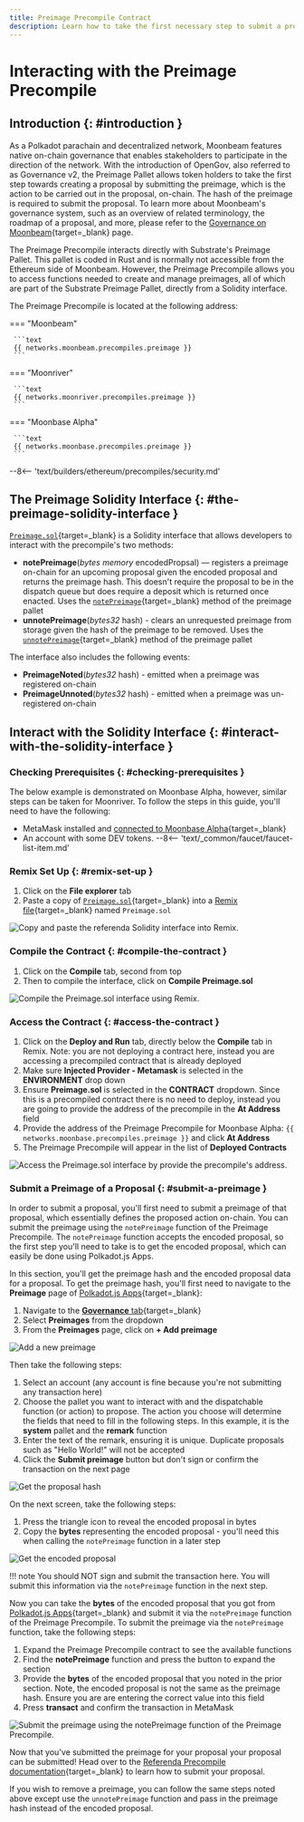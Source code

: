 ```yaml
---
title: Preimage Precompile Contract
description: Learn how to take the first necessary step to submit a proposal on-chain by submitting a preimage that contains the action to be carried out in the proposal.
---
```


# Interacting with the Preimage Precompile

## Introduction {: #introduction }

As a Polkadot parachain and decentralized network, Moonbeam features native on-chain governance that enables stakeholders to participate in the direction of the network. With the introduction of OpenGov, also referred to as Governance v2, the Preimage Pallet allows token holders to take the first step towards creating a proposal by submitting the preimage, which is the action to be carried out in the proposal, on-chain. The hash of the preimage is required to submit the proposal. To learn more about Moonbeam's governance system, such as an overview of related terminology, the roadmap of a proposal, and more, please refer to the [Governance on Moonbeam](/learn/features/governance/){target=\_blank} page.

The Preimage Precompile interacts directly with Substrate's Preimage Pallet. This pallet is coded in Rust and is normally not accessible from the Ethereum side of Moonbeam. However, the Preimage Precompile allows you to access functions needed to create and manage preimages, all of which are part of the Substrate Preimage Pallet, directly from a Solidity interface.

The Preimage Precompile is located at the following address:

=== "Moonbeam"

     ```text
     {{ networks.moonbeam.precompiles.preimage }}
     ```

=== "Moonriver"

     ```text
     {{ networks.moonriver.precompiles.preimage }}
     ```

=== "Moonbase Alpha"

     ```text
     {{ networks.moonbase.precompiles.preimage }}
     ```

--8<-- 'text/builders/ethereum/precompiles/security.md'

## The Preimage Solidity Interface {: #the-preimage-solidity-interface }

[`Preimage.sol`](https://github.com/moonbeam-foundation/moonbeam/blob/master/precompiles/preimage/Preimage.sol){target=\_blank} is a Solidity interface that allows developers to interact with the precompile's two methods:

- **notePreimage**(*bytes memory* encodedPropsal) — registers a preimage on-chain for an upcoming proposal given the encoded proposal and returns the preimage hash. This doesn't require the proposal to be in the dispatch queue but does require a deposit which is returned once enacted. Uses the [`notePreimage`](/builders/substrate/interfaces/features/governance/preimage/#:~:text=notePreimage(encodedProposal)){target=\_blank} method of the preimage pallet
- **unnotePreimage**(*bytes32* hash) - clears an unrequested preimage from storage given the hash of the preimage to be removed. Uses the [`unnotePreimage`](/builders/substrate/interfaces/features/governance/preimage/#:~:text=notePreimage(hash)){target=\_blank} method of the preimage pallet

The interface also includes the following events:

- **PreimageNoted**(*bytes32* hash) - emitted when a preimage was registered on-chain
- **PreimageUnnoted**(*bytes32* hash) - emitted when a preimage was un-registered on-chain

## Interact with the Solidity Interface {: #interact-with-the-solidity-interface }

### Checking Prerequisites {: #checking-prerequisites }

The below example is demonstrated on Moonbase Alpha, however, similar steps can be taken for Moonriver. To follow the steps in this guide, you'll need to have the following:

 - MetaMask installed and [connected to Moonbase Alpha](/tokens/connect/metamask/){target=\_blank}
 - An account with some DEV tokens.
 --8<-- 'text/_common/faucet/faucet-list-item.md'

### Remix Set Up {: #remix-set-up }

1. Click on the **File explorer** tab
2. Paste a copy of [`Preimage.sol`](https://github.com/moonbeam-foundation/moonbeam/blob/master/precompiles/preimage/Preimage.sol){target=\_blank} into a [Remix file](https://remix.ethereum.org){target=\_blank} named `Preimage.sol`

![Copy and paste the referenda Solidity interface into Remix.](/images/builders/ethereum/precompiles/features/governance/preimage/preimage-1.webp)

### Compile the Contract {: #compile-the-contract }

1. Click on the **Compile** tab, second from top
2. Then to compile the interface, click on **Compile Preimage.sol**

![Compile the Preimage.sol interface using Remix.](/images/builders/ethereum/precompiles/features/governance/preimage/preimage-2.webp)

### Access the Contract {: #access-the-contract }

1. Click on the **Deploy and Run** tab, directly below the **Compile** tab in Remix. Note: you are not deploying a contract here, instead you are accessing a precompiled contract that is already deployed
2. Make sure **Injected Provider - Metamask** is selected in the **ENVIRONMENT** drop down
3. Ensure **Preimage.sol** is selected in the **CONTRACT** dropdown. Since this is a precompiled contract there is no need to deploy, instead you are going to provide the address of the precompile in the **At Address** field
4. Provide the address of the Preimage Precompile for Moonbase Alpha: `{{ networks.moonbase.precompiles.preimage }}` and click **At Address**
5. The Preimage Precompile will appear in the list of **Deployed Contracts**

![Access the Preimage.sol interface by provide the precompile's address.](/images/builders/ethereum/precompiles/features/governance/preimage/preimage-3.webp)

### Submit a Preimage of a Proposal {: #submit-a-preimage }

In order to submit a proposal, you'll first need to submit a preimage of that proposal, which essentially defines the proposed action on-chain. You can submit the preimage using the `notePreimage` function of the Preimage Precompile. The `notePreimage` function accepts the encoded proposal, so the first step you'll need to take is to get the encoded proposal, which can easily be done using Polkadot.js Apps.

In this section, you'll get the preimage hash and the encoded proposal data for a proposal. To get the preimage hash, you'll first need to navigate to the **Preimage** page of [Polkadot.js Apps](https://polkadot.js.org/apps/?rpc=wss://wss.api.moonbase.moonbeam.network%2Fpublic-ws#){target=\_blank}:

 1. Navigate to the [**Governance** tab](https://polkadot.js.org/apps/?rpc=wss://wss.api.moonbase.moonbeam.network%2Fpublic-ws#/democracy){target=\_blank}
 2. Select **Preimages** from the dropdown
 3. From the **Preimages** page, click on **+ Add preimage**

![Add a new preimage](/images/builders/ethereum/precompiles/democracy/preimage-4.webp)

Then take the following steps:

 1. Select an account (any account is fine because you're not submitting any transaction here)
 2. Choose the pallet you want to interact with and the dispatchable function (or action) to propose. The action you choose will determine the fields that need to fill in the following steps. In this example, it is the **system** pallet and the **remark** function
 3. Enter the text of the remark, ensuring it is unique. Duplicate proposals such as "Hello World!" will not be accepted
 4. Click the **Submit preimage** button but don't sign or confirm the transaction on the next page 

![Get the proposal hash](/images/builders/ethereum/precompiles/democracy/preimage-5.webp)

On the next screen, take the following steps:

 1. Press the triangle icon to reveal the encoded proposal in bytes
 2. Copy the **bytes** representing the encoded proposal - you'll need this when calling the `notePreimage` function in a later step

![Get the encoded proposal](/images/builders/ethereum/precompiles/democracy/preimage-6.webp)

!!! note
     You should NOT sign and submit the transaction here. You will submit this information via the `notePreimage` function in the next step.

Now you can take the **bytes** of the encoded proposal that you got from [Polkadot.js Apps](https://polkadot.js.org/apps/?rpc=wss://wss.api.moonbase.moonbeam.network%2Fpublic-ws#/democracy){target=\_blank} and submit it via the `notePreimage` function of the Preimage Precompile. To submit the preimage via the `notePreimage` function, take the following steps:

1. Expand the Preimage Precompile contract to see the available functions
2. Find the **notePreimage** function and press the button to expand the section
3. Provide the **bytes** of the encoded proposal that you noted in the prior section. Note, the encoded proposal is not the same as the preimage hash. Ensure you are are entering the correct value into this field
4. Press **transact** and confirm the transaction in MetaMask

![Submit the preimage using the notePreimage function of the Preimage Precompile.](/images/builders/ethereum/precompiles/features/governance/preimage/preimage-7.webp)

Now that you've submitted the preimage for your proposal your proposal can be submitted! Head over to the [Referenda Precompile documentation](/builders/ethereum/precompiles/features/governance/referenda/){target=\_blank} to learn how to submit your proposal.

If you wish to remove a preimage, you can follow the same steps noted above except use the `unnotePreimage` function and pass in the preimage hash instead of the encoded proposal.
